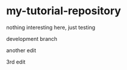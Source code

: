 # my-tutorial-repository
nothing interesting here, just testing

development branch

another edit

3rd edit
